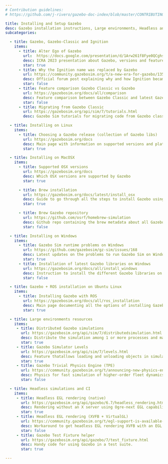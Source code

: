 ```yaml
---
# Contribution guidelines:
# https://github.com/j-rivero/gazebo-doc-index/blob/master/CONTRIBUTING.md

title: Installing and Setup Gazebo
desc: Gazebo installation instructions, Large environments, Headless and CI.
subcategories:

  - title: Gazebo, Gazebo-Classic and Ignition
    items:
      - title: Alter Ego of Gazebo
        url:  https://docs.google.com/presentation/d/1Arw261f8Fye0QCghsXfHXR2VRFaJTM2vicQs2_tuSnI/edit#slide=id.p
        desc: ICRA 2023 presentation about Gazebo, versions and features
        star: true
      - title: Why the Ignition name was replaced by Gazebo
        url: https://community.gazebosim.org/t/a-new-era-for-gazebo/1356
        desc: Official forum post explaining why and how Ignition became Gazebo
        star: false
      - title: Feature comparison Gazebo Classic vs Gazebo
        url: https://gazebosim.org/docs/all/comparison
        desc: Feature comparison between Gazebo Classic and latest Gazebo
        star: false
      - title: Migrating from Gazebo Classic
        url: https://gazebosim.org/api/sim/7/tutorials.html
        desc: Gazebo Sim tutorials for migrating code from Gazebo classic

  - title: Installing on Linux
    items:
      - title: Choosing a Gazebo release (collection of Gazebo libs)
        url: https://gazebosim.org/docs
        desc: Main page with information on supported versions and platforms
        star: true

  - title: Installing on MacOSX
    items:
      - title: Supported OSX versions
        url: https://gazebosim.org/docs
        desc: Which OSX versions are supported by Gazebo
        star: true

      - title: Brew installation
        url: https://gazebosim.org/docs/latest/install_osx
        desc: Guide to go through all the steps to install Gazebo using the Brew package manager
        star: true

      - title: Brew Gazebo repository
        url: https://github.com/osrf/homebrew-simulation
        desc: Github repo containing the brew metadata about all Gazebo related packages.
        star: false

  - title: Installing on Windows
    items:
      - title: Gazebo Sim runtime problems on Windows
        url: https://github.com/gazebosim/gz-sim/issues/168
        desc: Latest updates on the problems to run Gazebo Sim on Windows
        star: true
      - title: Installation of latest Gazebo libraries on Windows
        url: https://gazebosim.org/docs/all/install_windows
        desc: Instruction to install the different Gazebo libraries on Windows using binaries
        star: false

  - title: Gazebo + ROS installation on Ubuntu Linux
    items:
      - title: Installing Gazebo with ROS
        url: https://gazebosim.org/docs/all/ros_installation
        desc: Main page documenting all the options of installing Gazebo and ROS together
        star: true

  - title: Large environments resources
    items:
     - title: Distributed Gazebo simulations
       url: https://gazebosim.org/api/sim/7/distributedsimulation.html
       desc: Distribute the simulation among 1 or more processes and machines
       star: true
     - title: Gazebo Simulator Levels
       url: https://gazebosim.org/api/sim/7/levels.html
       desc: Feature thatallows loading and unloading objects in simulation according to their proximity to the robot
       star: true
     - title: Gazebo Trivial Physics Engine (TPE)
       url: https://community.gazebosim.org/t/announcing-new-physics-engine-tpe-trivial-physics-engine/629
       desc: Physics for fast simulation of higher-order fleet dynamics without real physics.
       star: false

  - title: Headless simulations and CI
    items:
     - title: Headless EGL rendering (native)
       url: https://gazebosim.org/api/gazebo/6.7/headless_rendering.html
       desc: Rendering without an X server using Ogre-next EGL capabilities
       star: true
     - title: Headless EGL rendering (XVFB + VirtualGL)
       url: https://community.gazebosim.org/t/egl-support-is-available-in-ignition-fortress/1183/2
       desc: Workaround to get headless EGL rendering XVFB with an EGL render from VirtualGL
       star: false
     - title: Gazebo Test Fixture helper
       url: https://gazebosim.org/api/gazebo/7/test_fixture.html
       desc: Handy code for using Gazebo in a test suite.
       star: true

---
```



